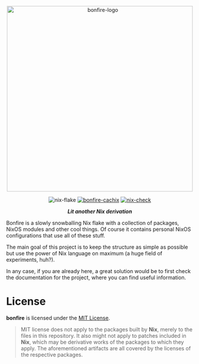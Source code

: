 <p align="center">
    <a href="https://vcs.elnafo.ru/L-Nafaryus/bonfire">
        <img src="https://vcs.elnafo.ru/L-Nafaryus/bonfire/raw/branch/master/packages/bonfire-docs/bonfire-logo.png" width="500px" alt="bonfire-logo"/>
    </a>
</p>

<p align="center">
  <img src="https://img.shields.io/badge/nix%20flake-gray.svg?logo=nixos" alt="nix-flake"/>
  <a href="https://bonfire.cachix.org"><img src="https://img.shields.io/badge/cachix-bonfire-orange.svg" alt="bonfire-cachix" /></a>
  <a href="https://vcs.elnafo.ru/L-Nafaryus/bonfire/actions?workflow=nix.yml"><img src="https://vcs.elnafo.ru/L-Nafaryus/bonfire/actions/workflows/nix.yml/badge.svg?branch=master&event=push" alt="nix-check" /></a>
</p>

<p align="center">
    <strong><em>Lit another Nix derivation</em></strong>
</p>

Bonfire is a slowly snowballing Nix flake with a collection of packages, NixOS modules and other cool things. 
Of course it contains personal NixOS configurations that use all of these stuff. 

The main goal of this project is to keep the structure as simple as possible but use the power of Nix language on maximum (a huge field of experiments, huh?). 

In any case, if you are already here, a great solution would be to first check the documentation for the project, where you can find useful information.

# License

**bonfire** is licensed under the [MIT License](LICENSE).

> MIT license does not apply to the packages built by **Nix**, merely to the files
> in this repository. It also might not apply to patches included in **Nix**, which 
> may be derivative works of the packages to which they apply. The aforementioned 
> artifacts are all covered by the licenses of the respective packages.

